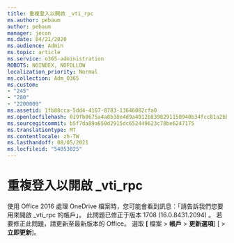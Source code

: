 ```yaml
---
title: 重複登入以開啟 _vti_rpc
ms.author: pebaum
author: pebaum
manager: jecon
ms.date: 04/21/2020
ms.audience: Admin
ms.topic: article
ms.service: o365-administration
ROBOTS: NOINDEX, NOFOLLOW
localization_priority: Normal
ms.collection: Adm_O365
ms.custom:
- "245"
- "280"
- "2200009"
ms.assetid: 1fb88cca-5dd4-4167-8783-13646082cfa0
ms.openlocfilehash: 019fb0675a4a8b38e4d9a4012b8398291150940b34fcc81a2bbf96942d3fa9ec
ms.sourcegitcommit: b5f7da89a650d2915dc652449623c78be6247175
ms.translationtype: MT
ms.contentlocale: zh-TW
ms.lasthandoff: 08/05/2021
ms.locfileid: "54053025"
---
```

# <a name="repeated-login-to-open-_vti_rpc"></a>重複登入以開啟 _vti_rpc

使用 Office 2016 處理 OneDrive 檔案時，您可能會看到訊息：「請告訴我們您要用來開啟 _vti_rpc 的帳戶」。 此問題已修正于版本 1708 (16.0.8431.2094) 。 若要修正此問題，請更新至最新版本的 Office。 選取 **[** 檔案 \> **帳戶** \> **更新選項**] [ \> **立即更新**]。
  